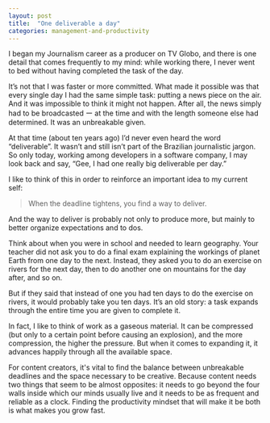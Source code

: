 ```yaml
---
layout: post
title:  "One deliverable a day"
categories: management-and-productivity
---
```


I began my Journalism career as a producer on TV Globo, and there is one detail that comes frequently to my mind: while working there, I never went to bed without having completed the task of the day.

It’s not that I was faster or more committed. What made it possible was that every single day I had the same simple task: putting a news piece on the air. And it was impossible to think it might not happen. After all, the news simply had to be broadcasted ー at the time and with the length someone else had determined. It was an unbreakable given.

At that time (about ten years ago) I’d never even heard the word “deliverable”. It wasn’t and still isn’t part of the Brazilian journalistic jargon. So only today, working among developers in a software company, I may look back and say, “Gee, I had one really big deliverable per day.”

I like to think of this in order to reinforce an important idea to my current self:

>When the deadline tightens, you find a way to deliver.

And the way to deliver is probably not only to produce more, but mainly to better organize expectations and to dos.

Think about when you were in school and needed to learn geography. Your teacher did not ask you to do a final exam explaining the workings of planet Earth from one day to the next. Instead, they asked you to do an exercise on rivers for the next day, then to do another one on mountains for the day after, and so on.

But if they said that instead of one you had ten days to do the exercise on rivers, it would probably take you ten days. It’s an old story: a task expands through the entire time you are given to complete it.

In fact, I like to think of work as a gaseous material. It can be compressed (but only to a certain point before causing an explosion), and the more compression, the higher the pressure. But when it comes to expanding it, it advances happily through all the available space.

For content creators, it's vital to find the balance between unbreakable deadlines and the space necessary to be creative. Because content needs two things that seem to be almost opposites: it needs to go beyond the four walls inside which our minds usually live and it needs to be as frequent and reliable as a clock. Finding the productivity mindset that will make it be both is what makes you grow fast.